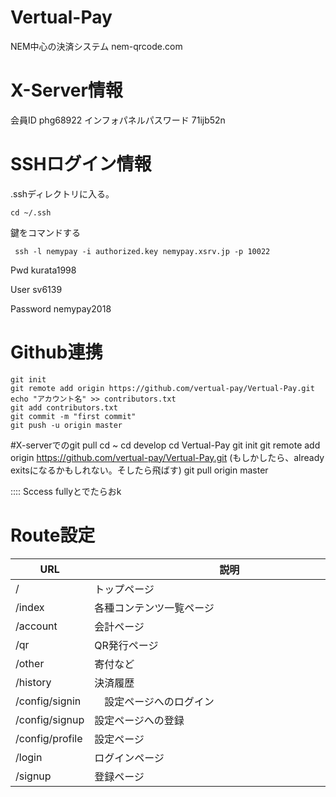 # Vertual-Pay
NEM中心の決済システム  nem-qrcode.com
# X-Server情報
会員ID
phg68922
インフォパネルパスワード 
71ijb52n
# SSHログイン情報
.sshディレクトリに入る。
```
cd ~/.ssh
```
鍵をコマンドする
```
 ssh -l nemypay -i authorized.key nemypay.xsrv.jp -p 10022
```

Pwd kurata1998

User sv6139

Password nemypay2018

# Github連携
```
git init
git remote add origin https://github.com/vertual-pay/Vertual-Pay.git
echo "アカウント名" >> contributors.txt
git add contributors.txt
git commit -m "first commit"
git push -u origin master
```

#X-serverでのgit pull 
cd ~
cd develop 
cd Vertual-Pay
git init 
git remote add origin https://github.com/vertual-pay/Vertual-Pay.git
(もしかしたら、already exitsになるかもしれない。そしたら飛ばす)
git pull origin master

::::
Sccess fullyとでたらおk

# Route設定
| URL | 説明 |
----|---- 
| /              | トップページ 　　　　　　　　　　　　　　　　　　　|
| /index         | 各種コンテンツ一覧ページ　|
| /account       | 会計ページ           |
| /qr            | QR発行ページ　　　　　　　　　　　　　　　　　　　|
| /other         | 寄付など　　　　　　　　　　　　　　　　　　　　　　　　　　|
| /history       | 決済履歴　　　　　　　　　　　　　　　　　　　　　　　　　|
| /config/signin |　設定ページへのログイン　　　　　|
| /config/signup | 設定ページへの登録　　　　　　　　　|
| /config/profile| 設定ページ　　　　　　　　　　　　　　　　　　　　　　|
| /login         | ログインページ　　　　　　　　　　　　　　　　　|
| /signup        | 登録ページ           | 
